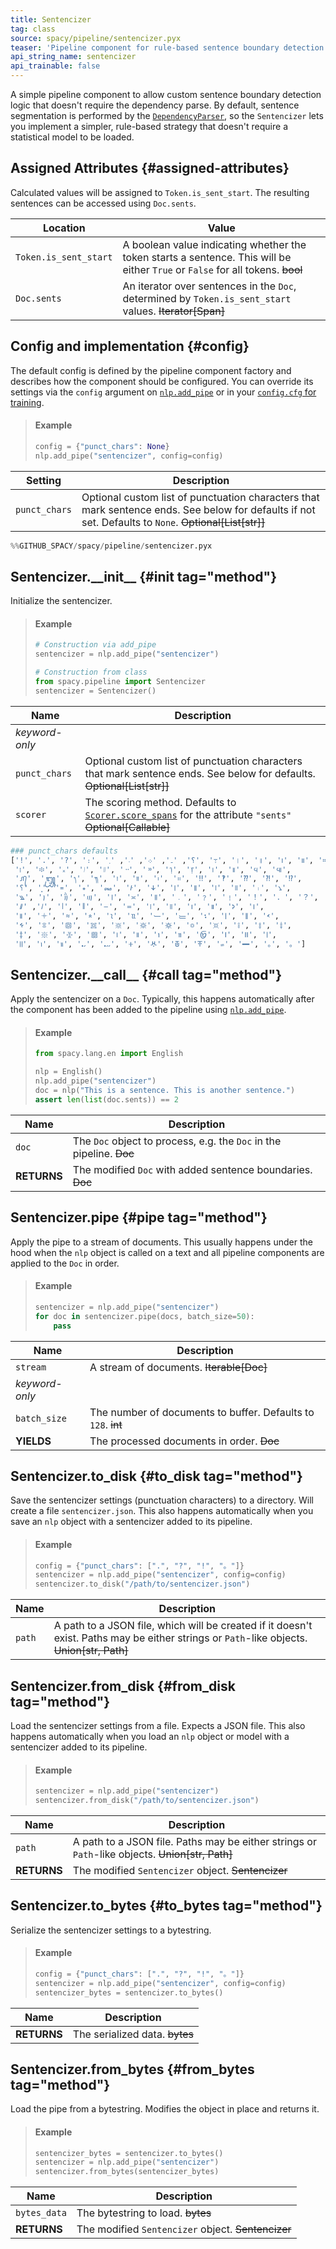 ```yaml
---
title: Sentencizer
tag: class
source: spacy/pipeline/sentencizer.pyx
teaser: 'Pipeline component for rule-based sentence boundary detection'
api_string_name: sentencizer
api_trainable: false
---
```


A simple pipeline component to allow custom sentence boundary detection logic
that doesn't require the dependency parse. By default, sentence segmentation is
performed by the [`DependencyParser`](/api/dependencyparser), so the
`Sentencizer` lets you implement a simpler, rule-based strategy that doesn't
require a statistical model to be loaded.

## Assigned Attributes {#assigned-attributes}

Calculated values will be assigned to `Token.is_sent_start`. The resulting
sentences can be accessed using `Doc.sents`.

| Location              | Value                                                                                                                          |
| --------------------- | ------------------------------------------------------------------------------------------------------------------------------ |
| `Token.is_sent_start` | A boolean value indicating whether the token starts a sentence. This will be either `True` or `False` for all tokens. ~~bool~~ |
| `Doc.sents`           | An iterator over sentences in the `Doc`, determined by `Token.is_sent_start` values. ~~Iterator[Span]~~                        |

## Config and implementation {#config}

The default config is defined by the pipeline component factory and describes
how the component should be configured. You can override its settings via the
`config` argument on [`nlp.add_pipe`](/api/language#add_pipe) or in your
[`config.cfg` for training](/usage/training#config).

> #### Example
>
> ```python
> config = {"punct_chars": None}
> nlp.add_pipe("sentencizer", config=config)
> ```

| Setting       | Description                                                                                                                                            |
| ------------- | ------------------------------------------------------------------------------------------------------------------------------------------------------ |
| `punct_chars` | Optional custom list of punctuation characters that mark sentence ends. See below for defaults if not set. Defaults to `None`. ~~Optional[List[str]]~~ | `None` |

```python
%%GITHUB_SPACY/spacy/pipeline/sentencizer.pyx
```

## Sentencizer.\_\_init\_\_ {#init tag="method"}

Initialize the sentencizer.

> #### Example
>
> ```python
> # Construction via add_pipe
> sentencizer = nlp.add_pipe("sentencizer")
>
> # Construction from class
> from spacy.pipeline import Sentencizer
> sentencizer = Sentencizer()
> ```

| Name           | Description                                                                                                                        |
| -------------- | ---------------------------------------------------------------------------------------------------------------------------------- |
| _keyword-only_ |                                                                                                                                    |
| `punct_chars`  | Optional custom list of punctuation characters that mark sentence ends. See below for defaults. ~~Optional[List[str]]~~            |
| `scorer`       | The scoring method. Defaults to [`Scorer.score_spans`](/api/scorer#score_spans) for the attribute `"sents"` ~~Optional[Callable]~~ |

```python
### punct_chars defaults
['!', '.', '?', '։', '؟', '۔', '܀', '܁', '܂', '߹', '।', '॥', '၊', '။', '።',
 '፧', '፨', '᙮', '᜵', '᜶', '᠃', '᠉', '᥄', '᥅', '᪨', '᪩', '᪪', '᪫',
 '᭚', '᭛', '᭞', '᭟', '᰻', '᰼', '᱾', '᱿', '‼', '‽', '⁇', '⁈', '⁉',
 '⸮', '⸼', '꓿', '꘎', '꘏', '꛳', '꛷', '꡶', '꡷', '꣎', '꣏', '꤯', '꧈',
 '꧉', '꩝', '꩞', '꩟', '꫰', '꫱', '꯫', '﹒', '﹖', '﹗', '！', '．', '？',
 '𐩖', '𐩗', '𑁇', '𑁈', '𑂾', '𑂿', '𑃀', '𑃁', '𑅁', '𑅂', '𑅃', '𑇅',
 '𑇆', '𑇍', '𑇞', '𑇟', '𑈸', '𑈹', '𑈻', '𑈼', '𑊩', '𑑋', '𑑌', '𑗂',
 '𑗃', '𑗉', '𑗊', '𑗋', '𑗌', '𑗍', '𑗎', '𑗏', '𑗐', '𑗑', '𑗒', '𑗓',
 '𑗔', '𑗕', '𑗖', '𑗗', '𑙁', '𑙂', '𑜼', '𑜽', '𑜾', '𑩂', '𑩃', '𑪛',
 '𑪜', '𑱁', '𑱂', '𖩮', '𖩯', '𖫵', '𖬷', '𖬸', '𖭄', '𛲟', '𝪈', '｡', '。']
```

## Sentencizer.\_\_call\_\_ {#call tag="method"}

Apply the sentencizer on a `Doc`. Typically, this happens automatically after
the component has been added to the pipeline using
[`nlp.add_pipe`](/api/language#add_pipe).

> #### Example
>
> ```python
> from spacy.lang.en import English
>
> nlp = English()
> nlp.add_pipe("sentencizer")
> doc = nlp("This is a sentence. This is another sentence.")
> assert len(list(doc.sents)) == 2
> ```

| Name        | Description                                                          |
| ----------- | -------------------------------------------------------------------- |
| `doc`       | The `Doc` object to process, e.g. the `Doc` in the pipeline. ~~Doc~~ |
| **RETURNS** | The modified `Doc` with added sentence boundaries. ~~Doc~~           |

## Sentencizer.pipe {#pipe tag="method"}

Apply the pipe to a stream of documents. This usually happens under the hood
when the `nlp` object is called on a text and all pipeline components are
applied to the `Doc` in order.

> #### Example
>
> ```python
> sentencizer = nlp.add_pipe("sentencizer")
> for doc in sentencizer.pipe(docs, batch_size=50):
>     pass
> ```

| Name           | Description                                                   |
| -------------- | ------------------------------------------------------------- |
| `stream`       | A stream of documents. ~~Iterable[Doc]~~                      |
| _keyword-only_ |                                                               |
| `batch_size`   | The number of documents to buffer. Defaults to `128`. ~~int~~ |
| **YIELDS**     | The processed documents in order. ~~Doc~~                     |

## Sentencizer.to_disk {#to_disk tag="method"}

Save the sentencizer settings (punctuation characters) to a directory. Will
create a file `sentencizer.json`. This also happens automatically when you save
an `nlp` object with a sentencizer added to its pipeline.

> #### Example
>
> ```python
> config = {"punct_chars": [".", "?", "!", "。"]}
> sentencizer = nlp.add_pipe("sentencizer", config=config)
> sentencizer.to_disk("/path/to/sentencizer.json")
> ```

| Name   | Description                                                                                                                                |
| ------ | ------------------------------------------------------------------------------------------------------------------------------------------ |
| `path` | A path to a JSON file, which will be created if it doesn't exist. Paths may be either strings or `Path`-like objects. ~~Union[str, Path]~~ |

## Sentencizer.from_disk {#from_disk tag="method"}

Load the sentencizer settings from a file. Expects a JSON file. This also
happens automatically when you load an `nlp` object or model with a sentencizer
added to its pipeline.

> #### Example
>
> ```python
> sentencizer = nlp.add_pipe("sentencizer")
> sentencizer.from_disk("/path/to/sentencizer.json")
> ```

| Name        | Description                                                                                     |
| ----------- | ----------------------------------------------------------------------------------------------- |
| `path`      | A path to a JSON file. Paths may be either strings or `Path`-like objects. ~~Union[str, Path]~~ |
| **RETURNS** | The modified `Sentencizer` object. ~~Sentencizer~~                                              |

## Sentencizer.to_bytes {#to_bytes tag="method"}

Serialize the sentencizer settings to a bytestring.

> #### Example
>
> ```python
> config = {"punct_chars": [".", "?", "!", "。"]}
> sentencizer = nlp.add_pipe("sentencizer", config=config)
> sentencizer_bytes = sentencizer.to_bytes()
> ```

| Name        | Description                    |
| ----------- | ------------------------------ |
| **RETURNS** | The serialized data. ~~bytes~~ |

## Sentencizer.from_bytes {#from_bytes tag="method"}

Load the pipe from a bytestring. Modifies the object in place and returns it.

> #### Example
>
> ```python
> sentencizer_bytes = sentencizer.to_bytes()
> sentencizer = nlp.add_pipe("sentencizer")
> sentencizer.from_bytes(sentencizer_bytes)
> ```

| Name         | Description                                        |
| ------------ | -------------------------------------------------- |
| `bytes_data` | The bytestring to load. ~~bytes~~                  |
| **RETURNS**  | The modified `Sentencizer` object. ~~Sentencizer~~ |
